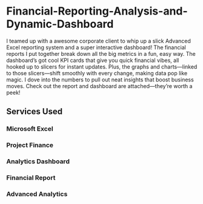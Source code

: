 # Financial-Reporting-Analysis-and-Dynamic-Dashboard
I teamed up with a awesome corporate client to whip up a slick Advanced Excel reporting system and a super interactive dashboard! The financial reports I put together break down all the big metrics in a fun, easy way. The dashboard’s got cool KPI cards that give you quick financial vibes, all hooked up to slicers for instant updates. Plus, the graphs and charts—linked to those slicers—shift smoothly with every change, making data pop like magic. I dove into the numbers to pull out neat insights that boost business moves. Check out the report and dashboard are attached—they’re worth a peek!
## Services Used 
### Microsoft Excel
### Project Finance
### Analytics Dashboard
### Financial Report
### Advanced Analytics
